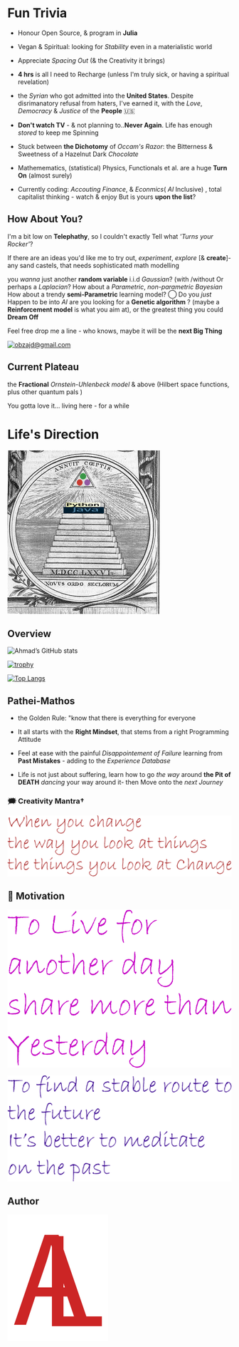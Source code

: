 # Fun Trivia

- Honour Open Source, & program in **Julia**

- Vegan & Spiritual: looking for _Stability_ even in a materialistic world

- Appreciate _Spacing Out_ (&  the Creativity it brings)

- **4 hrs** is all I need to Recharge (unless I'm truly sick, or having a spiritual revelation)
- the _Syrian_ who got admitted into the **United States**. Despite disrimanatory refusal from haters,
I've earned it,
with the _Love_, _Democracy_ & _Justice_ of the **People**  &#x1F1FA;&#x1F1F8;

- **Don't watch TV** - & not planning to..**Never Again**.
Life has enough _stored_ to keep me Spinning

- Stuck between **the Dichotomy** of _Occam's Razor_: the Bitterness & Sweetness of a Hazelnut Dark _Chocolate_

- Mathemematics, (statistical) Physics,  Functionals  et al. are a huge **Turn On** (almost surely)

- Currently coding: _Accouting_ _Finance_, & _Econmics_( _AI_ Inclusive) , total capitalist thinking - watch & enjoy
But is yours **upon the list**?

## How About You?

I'm a bit low on **Telephathy**, so I couldn't exactly Tell what _'Turns your Rocker'_?

If there are an ideas you'd like me to try out, _experiment_, _explore_ [& **create**]- any sand castels, that needs sophisticated math modelling

you _wanna_ just another **random variable** i.i.d
_Gaussian_? (with /without
Or perhaps a _Laplacian_?
How about a _Parametric_, _non-parametric Bayesian_
How about a trendy **semi-Parametric** learning model?
⃝
Do you _just_ Happen to be into _AI_
are you looking for a **Genetic algorithm** ?
(maybe a **Reinforcement model** is what you aim at), or the greatest thing you could **Dream Off**

Feel free drop me a line - who knows, maybe it will be the **next Big Thing**

[![obzajd@gmail.com](https://img.shields.io/badge/Gmail-D14836?style=for-the-badge&logo=gmail&logoColor=white)](mailto:obzajd@gmail.com)

## Current Plateau
the **Fractional** _Ornstein-Uhlenbeck model_  & above
(Hilbert space functions, plus other quantum pals )

You gotta love it... living here -  for a while

# Life's Direction

[![newJuliaOrder](Assets/newJuliaOrder.png)](Assets/newJuliaOrder.png)

## Overview
![Ahmad’s GitHub stats](https://github-readme-stats.vercel.app/api?username=adamwillisXanax&show_icons=true&theme)

[![trophy](https://github-profile-trophy.vercel.app/?username=adamwillisXanax)
](https://github-profile-trophy.vercel.app/?username=adamwillisXanax)


[![Top Langs](https://github-readme-stats.vercel.app/api/top-langs/?username=adamwillisXanax&hide=kotlin&layout=compact)](https://github-readme-stats.vercel.app/api/top-langs/?username=adamwillisXanax&hide=kotlin&layout=compact)


## Pathei-Mathos

- the Golden Rule: "know that there is everything for everyone

- It all starts with the __Right Mindset__, that stems from  a right Programming Attitude

- Feel at ease with the painful _Disappointement of Failure_
 learning from **Past Mistakes** - adding to the _Experience Database_

- Life is not just about suffering, learn how to go _the way_  around **the Pit of DEATH** _dancing_ your way around it- then Move onto the _next Journey_

### &#x1F5EF; Creativity Mantra†

[![quote1](Assets/quote1.png)](Assets/quote1.png)

## &#x1F31F; Motivation

[![quote2](Assets/quote2.png)](Assets/quote2.png)

[![quote3](Assets/quote3.png)](Assets/quote3.png)

## Author

[![Logo](Assets/logo.png)
](https://github.com/adamwillisXanax/adamwillisXanax)
